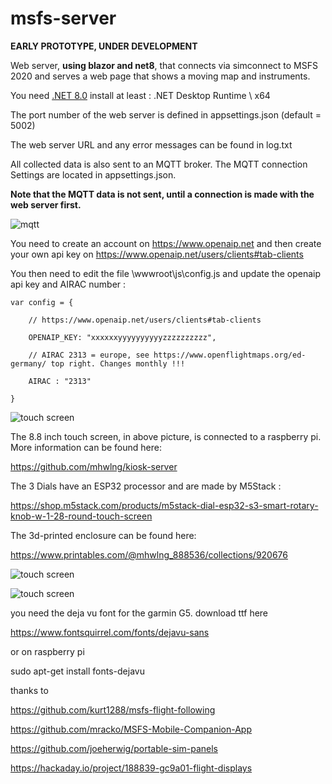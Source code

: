 # msfs-server

**EARLY PROTOTYPE, UNDER DEVELOPMENT**

Web server, **using blazor and net8**, that connects via simconnect to MSFS 2020 and serves a web page that shows a moving map and instruments.

You need [.NET 8.0](https://dotnet.microsoft.com/download/dotnet/8.0)  install at least : .NET Desktop Runtime \ x64

The port number of the web server is defined in appsettings.json (default = 5002)

The web server URL and any error messages can be found in log.txt

All collected data is also sent to an MQTT broker. The MQTT connection Settings are located in appsettings.json.

**Note that the MQTT data is not sent, until a connection is made with the web server first.**

![mqtt](https://i.imgur.com/UlSnpDn.png)

You need to create an account on https://www.openaip.net and then create your own api key on https://www.openaip.net/users/clients#tab-clients

You then need to edit the file \wwwroot\js\config.js and update the openaip api key and AIRAC number :

```
var config = {

    // https://www.openaip.net/users/clients#tab-clients

    OPENAIP_KEY: "xxxxxxyyyyyyyyyyzzzzzzzzzz",

    // AIRAC 2313 = europe, see https://www.openflightmaps.org/ed-germany/ top right. Changes monthly !!!

    AIRAC : "2313"

}
```

![touch screen](https://i.imgur.com/PDDLZTq.jpg)

The 8.8 inch touch screen, in above picture, is connected to a raspberry pi.
More information can be found here:

https://github.com/mhwlng/kiosk-server

The 3 Dials have an ESP32 processor and are made by M5Stack :

https://shop.m5stack.com/products/m5stack-dial-esp32-s3-smart-rotary-knob-w-1-28-round-touch-screen

The 3d-printed enclosure can be found here:

https://www.printables.com/@mhwlng_888536/collections/920676


![touch screen](https://i.imgur.com/4YI13mJ.jpg)


![touch screen](https://i.imgur.com/erLvZY7.jpg)


you need the deja vu font for the garmin G5. download ttf here

https://www.fontsquirrel.com/fonts/dejavu-sans

or on raspberry pi

sudo apt-get install fonts-dejavu




thanks to

https://github.com/kurt1288/msfs-flight-following

https://github.com/mracko/MSFS-Mobile-Companion-App

https://github.com/joeherwig/portable-sim-panels

https://hackaday.io/project/188839-gc9a01-flight-displays

